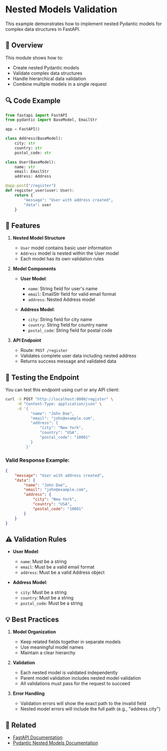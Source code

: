 # Nested Models Validation

This example demonstrates how to implement nested Pydantic models for complex data structures in FastAPI.

## 📝 Overview

This module shows how to:
- Create nested Pydantic models
- Validate complex data structures
- Handle hierarchical data validation
- Combine multiple models in a single request

## 🔍 Code Example

```python
from fastapi import FastAPI
from pydantic import BaseModel, EmailStr

app = FastAPI()

class Address(BaseModel):
    city: str
    country: str
    postal_code: str

class User(BaseModel):
    name: str
    email: EmailStr
    address: Address

@app.post("/register")
def register_user(user: User):
    return {
        "message": "User with address created",
        "data": user
    }
```

## 🎯 Features

1. **Nested Model Structure**
   - `User` model contains basic user information
   - `Address` model is nested within the User model
   - Each model has its own validation rules

2. **Model Components**
   - **User Model**:
     - `name`: String field for user's name
     - `email`: EmailStr field for valid email format
     - `address`: Nested Address model
   
   - **Address Model**:
     - `city`: String field for city name
     - `country`: String field for country name
     - `postal_code`: String field for postal code

3. **API Endpoint**
   - Route: `POST /register`
   - Validates complete user data including nested address
   - Returns success message and validated data

## 🚀 Testing the Endpoint

You can test this endpoint using curl or any API client:

```bash
curl -X POST "http://localhost:8000/register" \
     -H "Content-Type: application/json" \
     -d '{
           "name": "John Doe",
           "email": "john@example.com",
           "address": {
               "city": "New York",
               "country": "USA",
               "postal_code": "10001"
           }
         }'
```

### Valid Response Example:
```json
{
    "message": "User with address created",
    "data": {
        "name": "John Doe",
        "email": "john@example.com",
        "address": {
            "city": "New York",
            "country": "USA",
            "postal_code": "10001"
        }
    }
}
```

## ⚠️ Validation Rules

- **User Model**:
  - `name`: Must be a string
  - `email`: Must be a valid email format
  - `address`: Must be a valid Address object

- **Address Model**:
  - `city`: Must be a string
  - `country`: Must be a string
  - `postal_code`: Must be a string

## 💡 Best Practices

1. **Model Organization**
   - Keep related fields together in separate models
   - Use meaningful model names
   - Maintain a clear hierarchy

2. **Validation**
   - Each nested model is validated independently
   - Parent model validation includes nested model validation
   - All validations must pass for the request to succeed

3. **Error Handling**
   - Validation errors will show the exact path to the invalid field
   - Nested model errors will include the full path (e.g., "address.city")

## 🔗 Related

- [FastAPI Documentation](https://fastapi.tiangolo.com/)
- [Pydantic Nested Models Documentation](https://pydantic-docs.helpmanual.io/usage/models/#nested-models) 